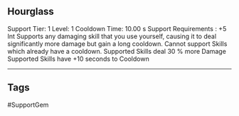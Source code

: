 ## Hourglass
Support
Tier: 1
Level: 1
Cooldown Time: 10.00 s
Support Requirements : +5 Int
Supports any damaging skill that you use yourself, causing it to deal significantly more damage but gain a long cooldown. Cannot support Skills which already have a cooldown.
Supported Skills deal 30 % more Damage
Supported Skills have +10 seconds to Cooldown

---
## Tags
#SupportGem
